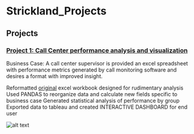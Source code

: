 # Strickland_Projects
## Projects
### [Project 1: Call Center performance analysis and visualization](https://github.com/wcstrickland/call_center)
Business Case: A call center supervisor is provided an excel spreadsheet with performance metrics generated by call monitoring software and desires a format with improved insight.

Reformatted [original](images/call_raw_xl.png) excel workbook designed for rudimentary analysis
Used PANDAS to reorganize data and calculate new fields specific to business case
Generated statistical analysis of performance by group
Exported data to tableau and created INTERACTIVE DASHBOARD for end user

![alt text](https://media.giphy.com/media/LoZyUPDg7HZu2sgd5I/giphy.gif)
